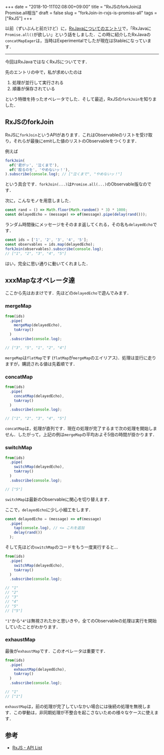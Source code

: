 +++
date = "2018-10-11T02:08:00+09:00"
title = "RxJSのforkJoinはPromise.all相当"
draft = false
slug = "forkJoin-in-rxjs-is-promiss-all"
tags = ["RxJS"]
+++

以前（ずいぶんと前だけど）に，[RxJavaについてのエントリ](https://chooblarin.github.io/post/20160529/)で，「RxJavaに `Promise.all()`が欲しい」という話をしました．この時に紹介したRxJavaの`concatMapEager`は，当時はExperimentalでしたが現在はStableになっています．

---

今回はRxJavaではなくRxJSについてです．

先のエントリの中で，私が求めいたのは

1. 処理が並行して実行される
2. 順番が保存されている

という特徴を持ったオペレータでした．そして最近，RxJSの`forkJoin`を知りました．

## RxJSのforkJoin

RxJSに`forkJoin`というAPIがあります．これはObservableのリストを受け取り，それらが最後にemitした値のリストのObservableをつくります．

例えば

```js
forkJoin(
  of('君がッ', '泣くまで'),
  of('殴るのを', 'やめないッ！'),
).subscribe(console.log); // ["泣くまで", "やめないッ！"]
```

という具合です．`forkJoin(...)`は`Promise.all(...)`のObservable版なのです．

次に，こんなモノを用意しました．

```js
const rand = () => Math.floor(Math.random() * 3) * 1000;
const delayedEcho = (message) => of(message).pipe(delay(rand()));
```

ランダム時間後にメッセージをそのまま返してくれる，その名も`delayedEcho`です．

```js
const ids = ['1', '2', '3', '4', '5'];
const observables = ids.map(delayedEcho);
forkJoin(observables).subscribe(console.log);
// ["1", "2", "3", "4", "5"]
```

はい，完全に思い通りに動いてくれました．

## xxxMapなオペレータ達

ここから先はおまけです．先ほどの`delayedEcho`で遊んでみます．

### mergeMap

```js
from(ids)
  .pipe(
    mergeMap(delayedEcho),
    toArray()
  )
  .subscribe(console.log);

// ["3", "5", "1", "2", "4"]
```

`mergeMap`は`flatMap`です (`flatMap`が`mergeMap`のエイリアス)．処理は並行に走りますが，購読される値は先着順です．

### concatMap

```js
from(ids)
  .pipe(
    concatMap(delayedEcho),
    toArray()
  )
  .subscribe(console.log);

// ["1", "2", "3", "4", "5"]
```

`concatMap`は，処理が直列です．現在の処理が完了するまで次の処理を開始しません．したがって，上記の例は`mergeMap`の平均およそ5倍の時間が掛かります．

### switchMap

```js
from(ids)
  .pipe(
    switchMap(delayedEcho),
    toArray()
  )
  .subscribe(console.log);

// ["5"]
```

`switchMap`は最新のObservableに関心を切り替えます．

ここで，`delayedEcho`に少し小細工をします．

```js
const delayedEcho = (message) => of(message)
  .pipe(
    tap(console.log), // <= これを追加
    delay(rand())
  );
```

そして先ほどの`switchMap`のコードをもう一度実行すると...

```js
from(ids)
  .pipe(
    switchMap(delayedEcho),
    toArray()
  )
  .subscribe(console.log);

// "1"
// "2"
// "3"
// "4"
// "5"
// ["5"]
```

`"1"`から`"4"`は無視されたかと思いきや，全てのObservableの処理は実行を開始していたことがわかります．

### exhaustMap

最後が`exhaustMap`です．このオペレータは重要です．

```js
from(ids)
  .pipe(
    exhaustMap(delayedEcho),
    toArray()
  )
  .subscribe(console.log);

// "1"
// ["1"]
```

`exhaustMap`は，前の処理が完了していなかい場合には後続の処理を無視します．この挙動は，非同期処理が不整合を起こさないための様々なケースに使えます．

## 参考

- [RxJS - API List](https://rxjs-dev.firebaseapp.com/api)
